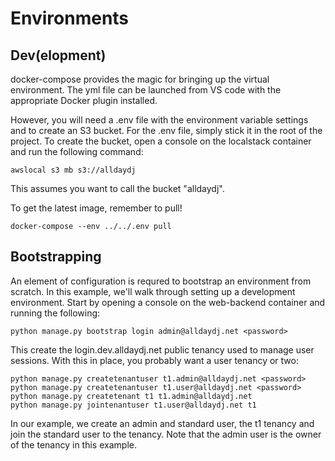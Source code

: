 # Environments

## Dev(elopment)

docker-compose provides the magic for bringing up the virtual environment. The yml file can be launched from VS code with 
the appropriate Docker plugin installed.

However, you will need a .env file with the environment variable settings and to create an S3 bucket. For the .env file,
simply stick it in the root of the project. To create the bucket, open a console on the localstack container and run the following
command:

    awslocal s3 mb s3://alldaydj

This assumes you want to call the bucket "alldaydj".

To get the latest image, remember to pull!

    docker-compose --env ../../.env pull

## Bootstrapping

An element of configuration is requred to bootstrap an environment from scratch. In this example, we'll walk through setting up a development environment. Start by opening a console on the web-backend container and running the following:

    python manage.py bootstrap login admin@alldaydj.net <password>

This create the login.dev.alldaydj.net public tenancy used to manage user sessions. With this in place, you probably want a user tenancy or two:

    python manage.py createtenantuser t1.admin@alldaydj.net <password>
    python manage.py createtenantuser t1.user@alldaydj.net <password>
    python manage.py createtenant t1 t1.admin@alldaydj.net
    python manage.py jointenantuser t1.user@alldaydj.net t1

In our example, we create an admin and standard user, the t1 tenancy and join the standard user to the tenancy. Note that the admin user is the owner of the tenancy in this example.